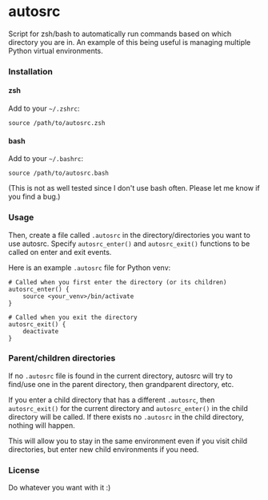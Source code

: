 # autosrc
Script for zsh/bash to automatically run commands based on which directory you are in. An example of this being useful is managing multiple Python virtual environments.


### Installation

#### zsh
Add to your `~/.zshrc`:
```
source /path/to/autosrc.zsh
```

#### bash
Add to your `~/.bashrc`:
```
source /path/to/autosrc.bash
```
(This is not as well tested since I don't use bash often. Please let me know if
you find a bug.)

### Usage

Then, create a file called `.autosrc` in the directory/directories you want to use autosrc. Specify `autosrc_enter()` and `autosrc_exit()` functions to be called on enter and exit events.

Here is an example `.autosrc` file for Python venv:
```shell
# Called when you first enter the directory (or its children)
autosrc_enter() {
	source <your_venv>/bin/activate
}

# Called when you exit the directory
autosrc_exit() {
	deactivate
}
```

### Parent/children directories

If no `.autosrc` file is found in the current directory, autosrc will try to find/use one in the parent directory, then grandparent directory, etc.

If you enter a child directory that has a different `.autosrc`, then `autosrc_exit()` for the current directory and `autosrc_enter()` in the child directory will be called. If there exists no `.autosrc` in the child directory, nothing will happen.

This will allow you to stay in the same environment even if you visit child directories, but enter new child environments if you need.

### License

Do whatever you want with it :)
